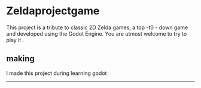 
# Zeldaprojectgame

This project is a tribute to classic 2D Zelda games, a top -t0 - down game and developed using the Godot Engine. You are utmost welcome to try to play it .

## making

I made this project during learning godot

---
